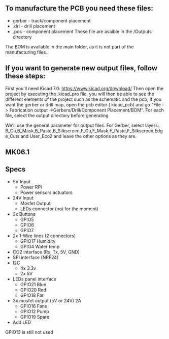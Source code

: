 
## To manufacture the PCB you need these files:
  - gerber - track/component placement
  - .drl - drill placement 
  - .pos - component placement 
 These file are avaible in the /Outputs directory
 
The BOM is available in the main folder, as it is not part of the manufacturing files.

## If you want to generate new output files, follow these steps: 

First you'll need Kicad 7.0: https://www.kicad.org/download/ 
Then open the project by executing the .kicad_pro file, you will then be able to see the different elements of the project such as the schematic and the pcb,
If you want the gerber or drill map, open the pcb editor (.kicad_pcb) and go "File -> Fabrication output ->Gerbers/Drill/Component Placement/BOM".
For each file, select the output directory before generating

We'll use the general parameter for output files.
For Gerber, select layers: B_Cu,B_Mask,B_Paste,B_Silkscreen,F_Cu,F_Mask,F_Paste,F_Silkscreen,Edge_Cuts and User_Eco2
and leave the other options as they are.
 
## MK06.1

## Specs

* 5V Input
    * Power RPI
    * Power sensors actuators
* 24V Input
    * Mosfet Output
    * LEDs connector (not for the moment)
* 3x Buttons
    * GPIO5
    * GPIO6
    * GPIO7
* 2x 1-Wire lines (2 connectors)
    * GPIO17 Humidity
    * GPIO4 Water temp
* CO2 interface (Rx, Tx, 5V, GND)
* SPI interface (NRF24)
* I2C
    * 4x 3.3v
    * 2x 5V
* LEDs panel interface
    * GPIO21 Blue
    * GPIO20 Red
    * GPIO18 Far
* 3x mosfet output (5V or 24V) 2A
    * GPIO16 Fans
    * GPIO12 Pump
    * GPIO19 Spare
* Add LED

GPIO13 is still not used